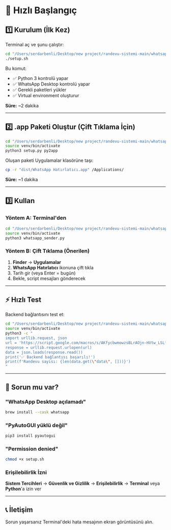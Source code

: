 # 🚀 Hızlı Başlangıç

## 1️⃣ Kurulum (İlk Kez)

Terminal aç ve şunu çalıştır:

```bash
cd "/Users/serdarbenli/Desktop/new project/randevu-sistemi-main/whatsapp-automation"
./setup.sh
```

Bu komut:
- ✅ Python 3 kontrolü yapar
- ✅ WhatsApp Desktop kontrolü yapar
- ✅ Gerekli paketleri yükler
- ✅ Virtual environment oluşturur

**Süre:** ~2 dakika

---

## 2️⃣ .app Paketi Oluştur (Çift Tıklama İçin)

```bash
cd "/Users/serdarbenli/Desktop/new project/randevu-sistemi-main/whatsapp-automation"
source venv/bin/activate
python3 setup.py py2app
```

Oluşan paketi Uygulamalar klasörüne taşı:

```bash
cp -r "dist/WhatsApp Hatırlatıcı.app" /Applications/
```

**Süre:** ~1 dakika

---

## 3️⃣ Kullan

### Yöntem A: Terminal'den

```bash
cd "/Users/serdarbenli/Desktop/new project/randevu-sistemi-main/whatsapp-automation"
source venv/bin/activate
python3 whatsapp_sender.py
```

### Yöntem B: Çift Tıklama (Önerilen)

1. **Finder** → **Uygulamalar**
2. **WhatsApp Hatırlatıcı** ikonuna çift tıkla
3. Tarih gir (veya Enter = bugün)
4. Bekle, script mesajları gönderecek

---

## ⚡ Hızlı Test

Backend bağlantısını test et:

```bash
cd "/Users/serdarbenli/Desktop/new project/randevu-sistemi-main/whatsapp-automation"
source venv/bin/activate
python3 -c "
import urllib.request, json
url = 'https://script.google.com/macros/s/AKfycbwmowzsBLrAOjn-HVtw_LSLf-Gn0jrWdaQMrxaJeulqnhJCQduyyeSvctsWPAXxSAuo/exec?action=getTodayWhatsAppReminders&date=2025-10-20'
response = urllib.request.urlopen(url)
data = json.loads(response.read())
print('✅ Backend bağlantısı başarılı!')
print(f'Randevu sayısı: {len(data.get(\"data\", []))}')
"
```

---

## 🔧 Sorun mu var?

### "WhatsApp Desktop açılamadı"

```bash
brew install --cask whatsapp
```

### "PyAutoGUI yüklü değil"

```bash
pip3 install pyautogui
```

### "Permission denied"

```bash
chmod +x setup.sh
```

### Erişilebilirlik İzni

**Sistem Tercihleri** → **Güvenlik ve Gizlilik** → **Erişilebilirlik** → **Terminal** veya **Python**'a izin ver

---

## 📞 İletişim

Sorun yaşarsanız Terminal'deki hata mesajının ekran görüntüsünü alın.
